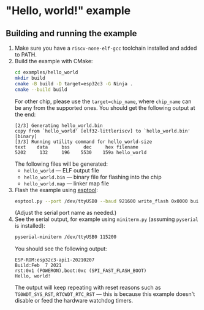 # "Hello, world!" example

## Building and running the example

1. Make sure you have a `riscv-none-elf-gcc` toolchain installed and added to PATH.
2. Build the example with CMake:
   ```bash
   cd examples/hello_world
   mkdir build
   cmake -B build -D target=esp32c3 -G Ninja .
   cmake --build build
   ```
   For other chip, please use the `target=chip_name`, where `chip_name` can be any from the supported ones.
   You should get the following output at the end:
   ```
   [2/3] Generating hello_world.bin
   copy from `hello_world' [elf32-littleriscv] to `hello_world.bin' [binary]
   [3/3] Running utility command for hello_world-size
   text	   data	    bss	    dec	    hex	filename
   5202	    132	    196	   5530	   159a	hello_world
   ```
   The following files will be generated:
   - `hello_world` — ELF output file
   - `hello_world.bin` — binary file for flashing into the chip
   - `hello_world.map` — linker map file
3. Flash the example using [esptool](https://pypi.org/project/esptool/):
   ```bash
   esptool.py --port /dev/ttyUSB0 --baud 921600 write_flash 0x0000 build/hello_world.bin
   ```
   (Adjust the serial port name as needed.)
4. See the serial output, for example using `miniterm.py` (assuming `pyserial` is installed):
   ```bash
   pyserial-miniterm /dev/ttyUSB0 115200
   ```
   You should see the following output:
   ```
   ESP-ROM:esp32c3-api1-20210207
   Build:Feb  7 2021
   rst:0x1 (POWERON),boot:0xc (SPI_FAST_FLASH_BOOT)
   Hello, world!
   ```
   The output will keep repeating with reset reasons such as `TG0WDT_SYS_RST`, `RTCWDT_RTC_RST` — this is because this example doesn't disable or feed the hardware watchdog timers.
